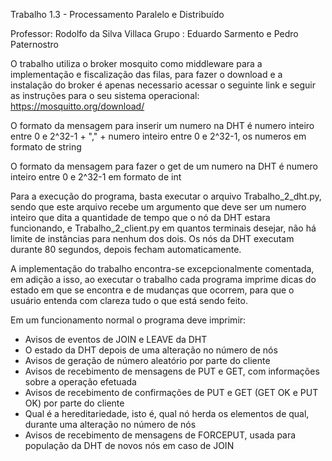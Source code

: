 Trabalho 1.3 - Processamento Paralelo e Distribuído

Professor: Rodolfo da Silva Villaca
Grupo : Eduardo Sarmento e Pedro Paternostro

O trabalho utiliza o broker mosquito como middleware para a implementação e fiscalização das filas, para fazer o download e a instalação do broker é apenas necessario acessar o seguinte link e seguir as instruções para o seu sistema operacional: https://mosquitto.org/download/


O formato da mensagem para inserir um numero na DHT é numero inteiro entre 0 e 2^32-1 + "," +  numero inteiro entre 0 e 2^32-1, os numeros em formato de string

O formato da mensagem para fazer o get de um numero na DHT é numero inteiro entre 0 e 2^32-1 em formato de int

Para a execução do programa, basta executar o arquivo Trabalho_2_dht.py, sendo que este arquivo recebe um argumento que deve ser um numero inteiro que dita a quantidade de tempo que o nó da DHT estara funcionando, e Trabalho_2_client.py em quantos terminais desejar, não há limite de instâncias para nenhum dos dois. Os nós da DHT executam durante 80 segundos, depois fecham automaticamente.

A implementação do trabalho encontra-se excepcionalmente comentada, em adição a isso, ao executar o trabalho cada programa imprime dicas do estado em que se encontra e de mudanças que ocorrem, para que o usuário entenda com clareza tudo o que está sendo feito.

Em um funcionamento normal o programa deve imprimir:

- Avisos de eventos de JOIN e LEAVE da DHT
- O estado da DHT depois de uma alteração no número de nós
- Avisos de geração de número aleatório por parte do cliente
- Avisos de recebimento de mensagens de PUT e GET, com informações sobre a operação efetuada
- Avisos de recebimento de confirmações de PUT e GET (GET OK e PUT OK) por parte do cliente
- Qual é a hereditariedade, isto é, qual nó herda os elementos de qual, durante uma alteração no número de nós
- Avisos de recebimento de mensagens de FORCEPUT, usada para população da DHT de novos nós em caso de JOIN